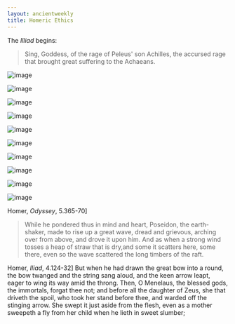 ```yaml
---
layout: ancientweekly
title: Homeric Ethics
---
```


The *Illiad* begins: 

> Sing, Goddess, of the rage of Peleus' son Achilles, the accursed rage that brought great suffering to the Achaeans. 


![image](homer.jpg)


![image](paris.jpg)



![image](helen.jpg)



![image](thetis.jpg)



![image](panorama.jpg) 



![image](patroclus.jpg)



![image](fight.jpg)



![image](hector.jpg)


![image](horse.jpg)


![image](sack.jpg)

Homer, *Odyssey*, 5.365-70]
> While he pondered thus in mind and heart, Poseidon, the earth-shaker, made to rise up a great wave, dread and grievous, arching over from above, and drove it upon him. And as when a strong wind tosses a heap of straw that is dry,and some it scatters here, some there, even so the wave scattered the long timbers of the raft.

Homer, *Iliad*, 4.124-32]
But when he had drawn the great bow into a round,
the bow twanged and the string sang aloud, and the keen arrow leapt,
eager to wing its way amid the throng.
Then, O Menelaus, the blessed gods, the immortals, forgat thee not;
and before all the daughter of Zeus, she that driveth the spoil,
who took her stand before thee, and warded off the stinging arrow.
She swept it just aside from the flesh,
even as a mother sweepeth a fly from her child when he lieth in sweet slumber;